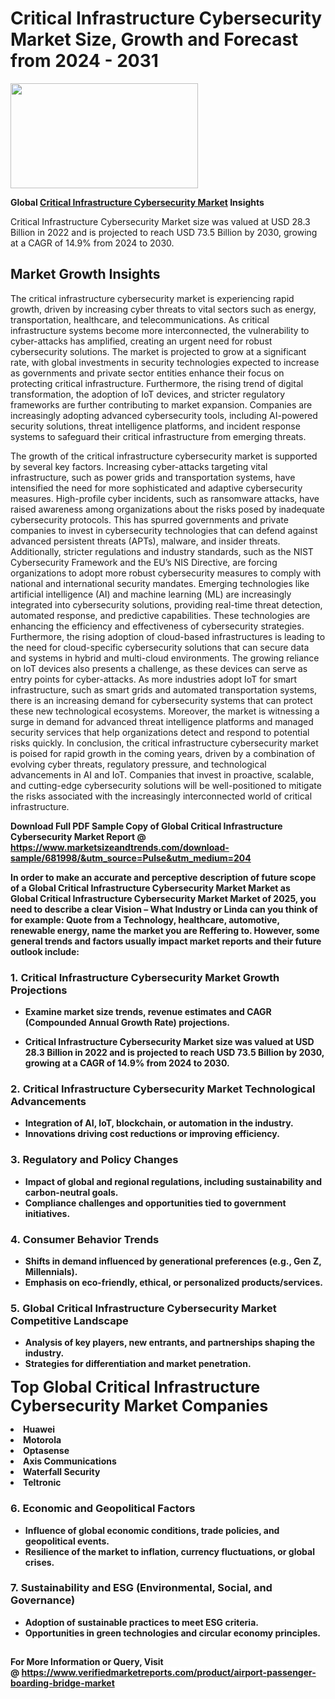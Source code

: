 <H1>Critical Infrastructure Cybersecurity Market Size, Growth and Forecast from 2024 - 2031</H1><img class="aligncenter size-medium wp-image-584254" src="https://thirdeyenews.in/wp-content/uploads/2024/09/Global-Market-Research-300x168.jpeg" alt="" width="300" height="168" /><p><strong>Global&nbsp;<a href="https://www.marketsizeandtrends.com/download-sample/681998/&amp;utm_source=Pulse&amp;utm_medium=204">Critical Infrastructure Cybersecurity Market</a> Insights</strong></p><p>Critical Infrastructure Cybersecurity Market size was valued at USD 28.3 Billion in 2022 and is projected to reach USD 73.5 Billion by 2030, growing at a CAGR of 14.9% from 2024 to 2030.</p><p><h2>Market Growth Insights</h2> <p>The critical infrastructure cybersecurity market is experiencing rapid growth, driven by increasing cyber threats to vital sectors such as energy, transportation, healthcare, and telecommunications. As critical infrastructure systems become more interconnected, the vulnerability to cyber-attacks has amplified, creating an urgent need for robust cybersecurity solutions. The market is projected to grow at a significant rate, with global investments in security technologies expected to increase as governments and private sector entities enhance their focus on protecting critical infrastructure. Furthermore, the rising trend of digital transformation, the adoption of IoT devices, and stricter regulatory frameworks are further contributing to market expansion. Companies are increasingly adopting advanced cybersecurity tools, including AI-powered security solutions, threat intelligence platforms, and incident response systems to safeguard their critical infrastructure from emerging threats.</p> <p><strong></strong></p> <p>The growth of the critical infrastructure cybersecurity market is supported by several key factors. Increasing cyber-attacks targeting vital infrastructure, such as power grids and transportation systems, have intensified the need for more sophisticated and adaptive cybersecurity measures. High-profile cyber incidents, such as ransomware attacks, have raised awareness among organizations about the risks posed by inadequate cybersecurity protocols. This has spurred governments and private companies to invest in cybersecurity technologies that can defend against advanced persistent threats (APTs), malware, and insider threats. Additionally, stricter regulations and industry standards, such as the NIST Cybersecurity Framework and the EU’s NIS Directive, are forcing organizations to adopt more robust cybersecurity measures to comply with national and international security mandates. Emerging technologies like artificial intelligence (AI) and machine learning (ML) are increasingly integrated into cybersecurity solutions, providing real-time threat detection, automated response, and predictive capabilities. These technologies are enhancing the efficiency and effectiveness of cybersecurity strategies. Furthermore, the rising adoption of cloud-based infrastructures is leading to the need for cloud-specific cybersecurity solutions that can secure data and systems in hybrid and multi-cloud environments. The growing reliance on IoT devices also presents a challenge, as these devices can serve as entry points for cyber-attacks. As more industries adopt IoT for smart infrastructure, such as smart grids and automated transportation systems, there is an increasing demand for cybersecurity systems that can protect these new technological ecosystems. Moreover, the market is witnessing a surge in demand for advanced threat intelligence platforms and managed security services that help organizations detect and respond to potential risks quickly. In conclusion, the critical infrastructure cybersecurity market is poised for rapid growth in the coming years, driven by a combination of evolving cyber threats, regulatory pressure, and technological advancements in AI and IoT. Companies that invest in proactive, scalable, and cutting-edge cybersecurity solutions will be well-positioned to mitigate the risks associated with the increasingly interconnected world of critical infrastructure.</p> <p><strong></p><p><span class=""><strong>Download Full PDF Sample Copy of Global Critical Infrastructure Cybersecurity Market Report</strong> @ <a href="https://www.marketsizeandtrends.com/download-sample/681998/&amp;utm_source=Pulse&amp;utm_medium=204" target="_blank">https://www.marketsizeandtrends.com/download-sample/681998/&amp;utm_source=Pulse&amp;utm_medium=204</a></span></p><p>In order to make an accurate and perceptive description of future scope of a Global&nbsp;Critical Infrastructure Cybersecurity Market Market as Global&nbsp;Critical Infrastructure Cybersecurity Market Market of 2025, you need to describe a clear Vision &ndash; What Industry or Linda can you think of for example: Quote from a Technology, healthcare, automotive, renewable energy, name the market you are Reffering to. However, some general trends and factors usually impact market reports and their future outlook include:</p><h3>1.&nbsp;<strong>Critical Infrastructure Cybersecurity Market Growth Projections</strong></h3><ul><li>Examine market size trends, revenue estimates and CAGR (Compounded Annual Growth Rate) projections.</li><li><p>Critical Infrastructure Cybersecurity Market size was valued at USD 28.3 Billion in 2022 and is projected to reach USD 73.5 Billion by 2030, growing at a CAGR of 14.9% from 2024 to 2030.</p></li></ul><h3>2.&nbsp;<strong>Critical Infrastructure Cybersecurity Market Technological Advancements</strong></h3><ul><li>Integration of AI, IoT, blockchain, or automation in the industry.</li><li>Innovations driving cost reductions or improving efficiency.</li></ul><h3>3.&nbsp;<strong>Regulatory and Policy Changes</strong></h3><ul><li>Impact of global and regional regulations, including sustainability and carbon-neutral goals.</li><li>Compliance challenges and opportunities tied to government initiatives.</li></ul><h3>4.&nbsp;<strong>Consumer Behavior Trends</strong></h3><ul><li>Shifts in demand influenced by generational preferences (e.g., Gen Z, Millennials).</li><li>Emphasis on eco-friendly, ethical, or personalized products/services.</li></ul><h3>5.&nbsp;<strong>Global Critical Infrastructure Cybersecurity Market Competitive Landscape</strong></h3><ul><li>Analysis of key players, new entrants, and partnerships shaping the industry.</li><li>Strategies for differentiation and market penetration.</li></ul><p data-pm-slice="1 1 []"><span style="color: inherit; font-family: inherit; font-size: 25px;">Top Global Critical Infrastructure Cybersecurity Market Companies</span></p><div class="" data-test-id=""><p><li>Huawei</li><li> Motorola</li><li> Optasense</li><li> Axis Communications</li><li> Waterfall Security</li><li> Teltronic</li></p></div><h3>6.&nbsp;<strong>Economic and Geopolitical Factors</strong></h3><ul><li>Influence of global economic conditions, trade policies, and geopolitical events.</li><li>Resilience of the market to inflation, currency fluctuations, or global crises.</li></ul><h3>7.&nbsp;<strong>Sustainability and ESG (Environmental, Social, and Governance)</strong></h3><ul><li>Adoption of sustainable practices to meet ESG criteria.</li><li>Opportunities in green technologies and circular economy principles.</li></ul><h2><strong style="font-size: 14px;">For More Information or Query, Visit @&nbsp;</strong><a style="background-color: #ffffff; font-size: 14px;" href="https://www.marketsizeandtrends.com/report/critical-infrastructure-cybersecurity-market/" target="_blank">https://www.verifiedmarketreports.com/product/airport-passenger-boarding-bridge-market</a></h2>
